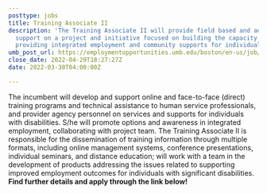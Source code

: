 ```yaml
---
posttype: jobs
title: Training Associate II
description: 'The Training Associate II will provide field based and administrative
  support on a project and initiative focused on building the capacity of organizations
  providing integrated employment and community supports for individuals with disabilities. '
umb_post_url: https://employmentopportunities.umb.edu/boston/en-us/job/513551/training-associate-ii
close_date: 2022-04-29T18:27:27Z
date: 2022-03-30T04:00:00Z

---
```

The incumbent will develop and support online and face-to-face (direct) training programs and technical assistance to human service professionals, and provider agency personnel on services and supports for individuals with disabilities. S/he will promote options and awareness in integrated employment, collaborating with project team. The Training Associate II is responsible for the dissemination of training information through multiple formats, including online management systems, conference presentations, individual seminars, and distance education; will work with a team in the development of products addressing the issues related to supporting improved employment outcomes for individuals with significant disabilities. **Find further details and apply through the link below!**